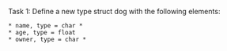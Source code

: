Task 1: Define a new type struct dog with the following elements:

	* name, type = char *
	* age, type = float
	* owner, type = char *
